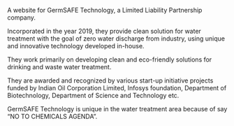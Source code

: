 A website for GermSAFE Technology, a Limited Liability Partnership company.

Incorporated in the year 2019, they provide clean solution for water treatment with the goal of zero water discharge from industry, 
using unique and innovative technology developed in-house. 

They work primarily on developing clean and eco-friendly solutions for drinking and waste water treatment. 

They are awarded and recognized by various start-up initiative projects funded by Indian Oil Corporation Limited, 
Infosys foundation, Department of Biotechnology, Department of Science and Technology etc. 

GermSAFE Technology is unique in the water treatment area because of say “NO TO CHEMICALS AGENDA”.
